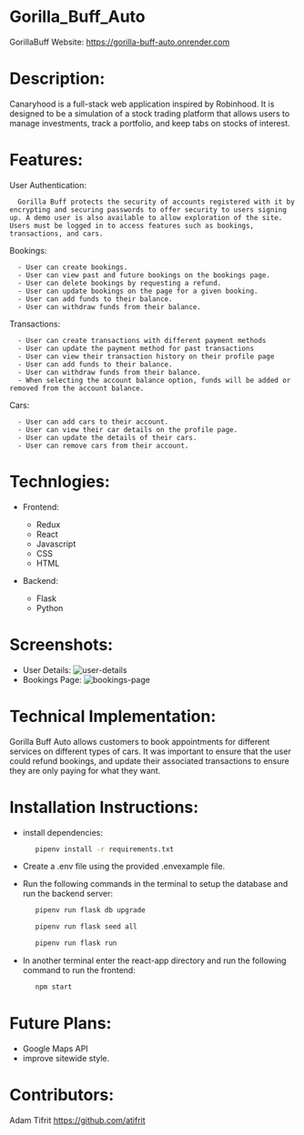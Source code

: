 # Gorilla_Buff_Auto

GorillaBuff Website: https://gorilla-buff-auto.onrender.com

# Description:

   Canaryhood is a full-stack web application inspired by Robinhood. It is designed to be a simulation of a stock trading platform that allows users to manage investments, track a portfolio, and keep tabs on stocks of interest.

# Features:

   User Authentication:

      Gorilla Buff protects the security of accounts registered with it by encrypting and securing passwords to offer security to users signing up. A demo user is also available to allow exploration of the site. Users must be logged in to access features such as bookings, transactions, and cars.

   Bookings:

      - User can create bookings.
      - User can view past and future bookings on the bookings page.
      - User can delete bookings by requesting a refund.
      - User can update bookings on the page for a given booking.
      - User can add funds to their balance.
      - User can withdraw funds from their balance.

   Transactions:


      - User can create transactions with different payment methods
      - User can update the payment method for past transactions
      - User can view their transaction history on their profile page
      - User can add funds to their balance.
      - User can withdraw funds from their balance.
      - When selecting the account balance option, funds will be added or removed from the account balance.

   Cars:

      - User can add cars to their account.
      - User can view their car details on the profile page.
      - User can update the details of their cars.
      - User can remove cars from their account.



# Technlogies:

- Frontend:
   - Redux
   - React
   - Javascript
   - CSS
   - HTML

- Backend:
   - Flask
   - Python


# Screenshots:
   - User Details:
      <img alt="user-details" src="">
   - Bookings Page:
      <img alt="bookings-page" src="">

# Technical Implementation:

   Gorilla Buff Auto allows customers to book appointments for different services on different types of cars. It was important to ensure that the user could refund bookings, and update their associated transactions to ensure they are only paying for what they want.

# Installation Instructions:

   - install dependencies:
      ```bash
         pipenv install -r requirements.txt
      ```

   - Create a .env file using the provided .envexample file.
   - Run the following commands in the terminal to setup the database and run the backend server:
      ```bash
         pipenv run flask db upgrade
      ```
      ```bash
         pipenv run flask seed all
      ```
      ```bash
         pipenv run flask run
      ```
   - In another terminal enter the react-app directory and run the following command to run the frontend:
      ```bash
         npm start
      ```

# Future Plans:

   - Google Maps API
   - improve sitewide style.

# Contributors:
   Adam Tifrit
   https://github.com/atifrit
